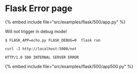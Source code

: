 # Flask Error page


{% embed include file="src/examples/flask/500/app.py" %}

Will not trigger in debug mode!

```
$ FLASK_APP=echo.py FLASK_DEBUG=0  flask run
```

```
curl -I http://localhost:5000/not

HTTP/1.0 500 INTERNAL SERVER ERROR
```

{% embed include file="src/examples/flask/500/app500.py" %}



